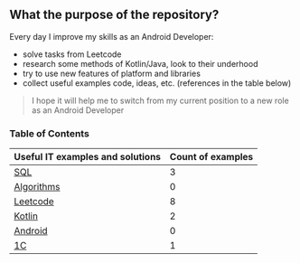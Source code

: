## What the purpose of the repository?

Every day I improve my skills as an Android Developer:
- solve tasks from Leetcode
- research some methods of Kotlin/Java, look to their underhood
- try to use new features of platform and libraries
- collect useful examples code, ideas, etc. (references in the table below)

> I hope it will help me to switch from my current position to a new role as an Android Developer

### Table of Contents
| Useful IT examples and solutions              | Count of examples  |
| --------------------------------------------- | ------------------ |
| [SQL](documents/sql.md)                       | 3                  |
| [Algorithms](documents/algorithm.md)          | 0                  |
| [Leetcode](documents/leetcode.md)             | 8                  |
| [Kotlin](documents/kotlin.md)                 | 2                  |
| [Android](documents/android.md)               | 0                  |
| [1C](documents/oneS.md)                       | 1                  |